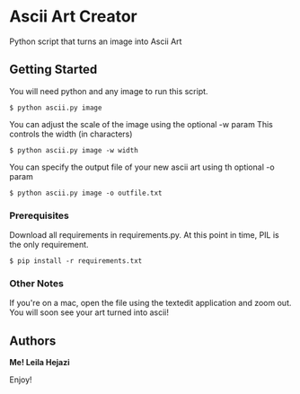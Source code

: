 #  Ascii Art Creator

Python script that turns an image into Ascii Art

## Getting Started

You will need python and any image to run this script. 

```
$ python ascii.py image
```

You can adjust the scale of the image using the optional -w param
This controls the width (in characters)

```
$ python ascii.py image -w width
```

You can specify the output file of your new ascii art using th optional -o param

```
$ python ascii.py image -o outfile.txt
```

### Prerequisites

Download all requirements in requirements.py. 
At this point in time, PIL is the only requirement. 

```
$ pip install -r requirements.txt
```

### Other Notes

If you're on a mac, open the file using the textedit application and zoom out. 
You will soon see your art turned into ascii!


## Authors

**Me! Leila Hejazi** 

Enjoy!

